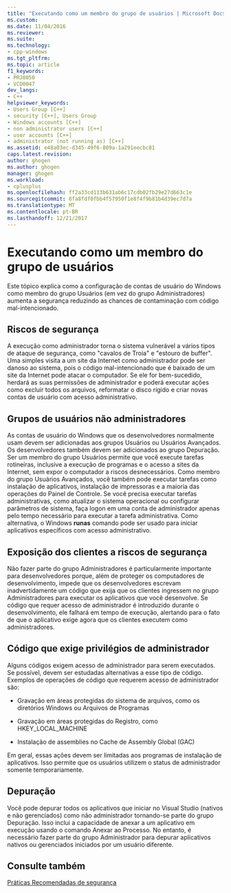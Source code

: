 ```yaml
---
title: "Executando como um membro do grupo de usuários | Microsoft Docs"
ms.custom: 
ms.date: 11/04/2016
ms.reviewer: 
ms.suite: 
ms.technology:
- cpp-windows
ms.tgt_pltfrm: 
ms.topic: article
f1_keywords:
- PRJ0050
- VCD0047
dev_langs:
- C++
helpviewer_keywords:
- Users Group [C++]
- security [C++], Users Group
- Windows accounts [C++]
- non administrator users [C++]
- user accounts [C++]
- administrator (not running as) [C++]
ms.assetid: e48a03ec-d345-49f6-809a-1a291eecbc81
caps.latest.revision: 
author: ghogen
ms.author: ghogen
manager: ghogen
ms.workload:
- cplusplus
ms.openlocfilehash: ff2a33cd113b631ab6c17cdb02fb29e27d663c1e
ms.sourcegitcommit: 8fa8fdf0fbb4f57950f1e8f4f9b81b4d39ec7d7a
ms.translationtype: MT
ms.contentlocale: pt-BR
ms.lasthandoff: 12/21/2017
---
```

# <a name="running-as-a-member-of-the-users-group"></a>Executando como um membro do grupo de usuários
Este tópico explica como a configuração de contas de usuário do Windows como membro do grupo Usuários (em vez do grupo Administradores) aumenta a segurança reduzindo as chances de contaminação com código mal-intencionado.  
  
## <a name="security-risks"></a>Riscos de segurança  
 A execução como administrador torna o sistema vulnerável a vários tipos de ataque de segurança, como "cavalos de Troia" e "estouro de buffer". Uma simples visita a um site da Internet como administrador pode ser danoso ao sistema, pois o código mal-intencionado que é baixado de um site da Internet pode atacar o computador. Se ele for bem-sucedido, herdará as suas permissões de administrador e poderá executar ações como excluir todos os arquivos, reformatar o disco rígido e criar novas contas de usuário com acesso administrativo.  
  
## <a name="non-administrator-user-groups"></a>Grupos de usuários não administradores  
 As contas de usuário do Windows que os desenvolvedores normalmente usam devem ser adicionadas aos grupos Usuários ou Usuários Avançados. Os desenvolvedores também devem ser adicionados ao grupo Depuração. Ser um membro do grupo Usuários permite que você execute tarefas rotineiras, inclusive a execução de programas e o acesso a sites da Internet, sem expor o computador a riscos desnecessários. Como membro do grupo Usuários Avançados, você também pode executar tarefas como instalação de aplicativos, instalação de impressoras e a maioria das operações do Painel de Controle. Se você precisa executar tarefas administrativas, como atualizar o sistema operacional ou configurar parâmetros de sistema, faça logon em uma conta de administrador apenas pelo tempo necessário para executar a tarefa administrativa. Como alternativa, o Windows **runas** comando pode ser usado para iniciar aplicativos específicos com acesso administrativo.  
  
## <a name="exposing-customers-to-security-risks"></a>Exposição dos clientes a riscos de segurança  
 Não fazer parte do grupo Administradores é particularmente importante para desenvolvedores porque, além de proteger os computadores de desenvolvimento, impede que os desenvolvedores escrevam inadvertidamente um código que exija que os clientes ingressem no grupo Administradores para executar os aplicativos que você desenvolve. Se código que requer acesso de administrador é introduzido durante o desenvolvimento, ele falhará em tempo de execução, alertando para o fato de que o aplicativo exige agora que os clientes executem como administradores.  
  
## <a name="code-that-requires-administrator-privileges"></a>Código que exige privilégios de administrador  
 Alguns códigos exigem acesso de administrador para serem executados. Se possível, devem ser estudadas alternativas a esse tipo de código. Exemplos de operações de código que requerem acesso de administrador são:  
  
-   Gravação em áreas protegidas do sistema de arquivos, como os diretórios Windows ou Arquivos de Programas  
  
-   Gravação em áreas protegidas do Registro, como HKEY_LOCAL_MACHINE  
  
-   Instalação de assemblies no Cache de Assembly Global (GAC)  
  
 Em geral, essas ações devem ser limitadas aos programas de instalação de aplicativos. Isso permite que os usuários utilizem o status de administrador somente temporariamente.  
  
## <a name="debugging"></a>Depuração  
 Você pode depurar todos os aplicativos que iniciar no Visual Studio (nativos e não gerenciados) como não administrador tornando-se parte do grupo Depuração. Isso inclui a capacidade de anexar a um aplicativo em execução usando o comando Anexar ao Processo. No entanto, é necessário fazer parte do grupo Administrador para depurar aplicativos nativos ou gerenciados iniciados por um usuário diferente.  
  
## <a name="see-also"></a>Consulte também  
 [Práticas Recomendadas de segurança](security-best-practices-for-cpp.md)